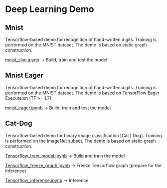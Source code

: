 # Deep Learning Demo

## Mnist
Tensorflow-based demo for recognition of hand-written digits. Training is performed on the MNIST dataset.
The demo is based on static graph construction.

[mnist_slim.ipynb](mnist/mnist_slim.ipynb) -> Build, train and test the model


## Mnist Eager
Tensorflow-based demo for recognition of hand-written digits. Training is performed on the MNIST dataset.
The demo is based on TensorFlow Eager Executeion (TF >= 1.7)

[mnist_eager.ipynb](mnist/mnist_eager.ipynb) -> Build, train and test the model

## Cat-Dog
Tensorflow-based demo for binary image classification [Cat | Dog]. Training is performed on the ImageNet subset.
The demo is based on static graph construction.

[Tensorflow_train_model.ipynb](catdog/Tensorflow_train_model.ipynb) -> Build and train the model

[Tensorflow_freeze_graph.ipynb](catdog/Tensorflow_freeze_graph.ipynb) -> Freeze Tensorflow graph (prepare for the inference)

[Tensorflow_inference.ipynb](catdog/Tensorflow_inference.ipynb) -> Inference